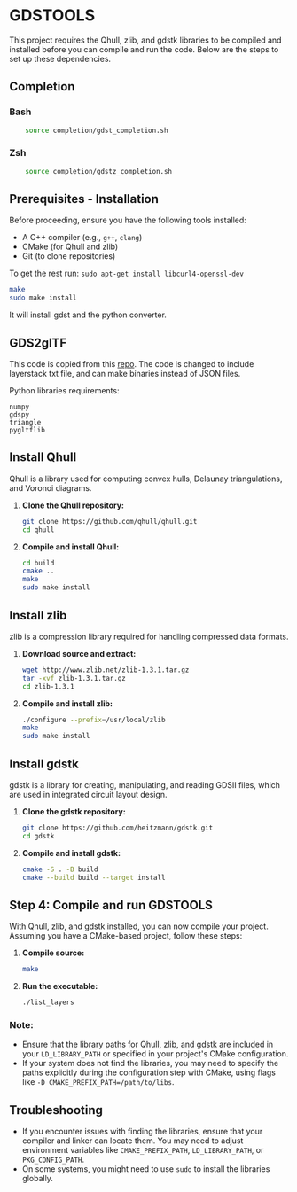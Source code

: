 # GDSTOOLS

This project requires the Qhull, zlib, and gdstk libraries to be compiled and installed before you can compile and run the code. Below are the steps to set up these dependencies.

## Completion

### Bash
```sh
    source completion/gdst_completion.sh
```

### Zsh
```sh
    source completion/gdstz_completion.sh
```

## Prerequisites - Installation

Before proceeding, ensure you have the following tools installed:

- A C++ compiler (e.g., `g++`, `clang`)
- CMake (for Qhull and zlib)
- Git (to clone repositories)

To get the rest run: 
`sudo apt-get install libcurl4-openssl-dev`

```sh
make
sudo make install
```
It will install gdst and the python converter.

## GDS2glTF
This code is copied from this [repo](https://github.com/mbalestrini/GDS2glTF). 
The code is changed to include layerstack txt file, and can make binaries instead of JSON files.

Python libraries requirements:
```
numpy
gdspy
triangle
pygltflib
```

## Install Qhull

Qhull is a library used for computing convex hulls, Delaunay triangulations, and Voronoi diagrams.

1. **Clone the Qhull repository:**
    ```sh
    git clone https://github.com/qhull/qhull.git
    cd qhull
    ```

2. **Compile and install Qhull:**
    ```sh
    cd build
    cmake ..
    make
    sudo make install
    ```

## Install zlib

zlib is a compression library required for handling compressed data formats.

1. **Download source and extract:**
    ```sh
    wget http://www.zlib.net/zlib-1.3.1.tar.gz
    tar -xvf zlib-1.3.1.tar.gz
    cd zlib-1.3.1
    ```

2. **Compile and install zlib:**
    ```sh
    ./configure --prefix=/usr/local/zlib
    make
    sudo make install
    ```

## Install gdstk

gdstk is a library for creating, manipulating, and reading GDSII files, which are used in integrated circuit layout design.

1. **Clone the gdstk repository:**
    ```sh
    git clone https://github.com/heitzmann/gdstk.git
    cd gdstk
    ```

2. **Compile and install gdstk:**
    ```sh
    cmake -S . -B build
    cmake --build build --target install
    ```

## Step 4: Compile and run GDSTOOLS

With Qhull, zlib, and gdstk installed, you can now compile your project. Assuming you have a CMake-based project, follow these steps:

1. **Compile source:**
    ```sh
    make
    ```

2. **Run the executable:**
    ```sh
    ./list_layers
    ```

### Note:

- Ensure that the library paths for Qhull, zlib, and gdstk are included in your `LD_LIBRARY_PATH` or specified in your project's CMake configuration.
- If your system does not find the libraries, you may need to specify the paths explicitly during the configuration step with CMake, using flags like `-D CMAKE_PREFIX_PATH=/path/to/libs`.

## Troubleshooting

- If you encounter issues with finding the libraries, ensure that your compiler and linker can locate them. You may need to adjust environment variables like `CMAKE_PREFIX_PATH`, `LD_LIBRARY_PATH`, or `PKG_CONFIG_PATH`.
- On some systems, you might need to use `sudo` to install the libraries globally.
